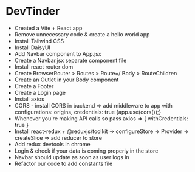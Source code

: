 # DevTinder

- Created a Vite + React app
- Remove unnecessary code & create a hello world app
- Install Tailwind CSS
- Install DaisyUI
- Add Navbar component to App.jsx
- Create a Navbar.jsx separate component file
- Install react router dom
- Create BrowserRouter > Routes > Route=/ Body > RouteChildren
- Create an Outlet in your Body component
- Create a Footer
- Create a Login page
- Install axios
- CORS - install CORS in backend => add middleware to app with configurations: origins, credentials: true {app.use(cors());}
- Whenever you're making API calls so pass axios => { withCredentials: true }
- Install react-redux + @reduxjs/toolkit => configureStore => Provider => createSlice => add reducer to store
- Add redux devtools in chrome
- Login & check if your data is coming properly in the store
- Navbar should update as soon as user logs in
- Refactor our code to add constants file